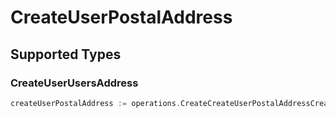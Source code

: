 # CreateUserPostalAddress


## Supported Types

### CreateUserUsersAddress

```go
createUserPostalAddress := operations.CreateCreateUserPostalAddressCreateUserUsersAddress(operations.CreateUserUsersAddress{/* values here */})
```

